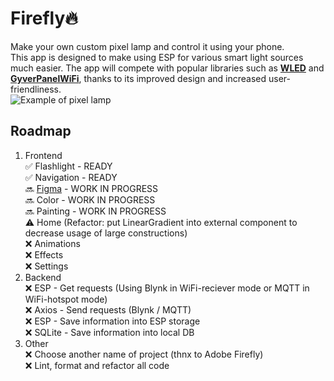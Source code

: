 # Firefly🔥
Make your own custom pixel lamp and control it using your phone.  
This app is designed to make using ESP for various smart light sources much easier. The app will compete with popular libraries such as [**WLED**](https://kno.wled.ge/) and [**GyverPanelWiFi**](https://github.com/vvip-68/GyverPanelWiFi), thanks to its improved design and increased user-friendliness.  
![Example of pixel lamp](https://core-electronics.com.au/media/wysiwyg/tutorials/Tim/wled-grid-control/Some_Pixel_Artttt.jpg)

## Roadmap
1. Frontend  
✅ Flashlight - READY  
✅ Navigation - READY  
🔜 [Figma](https://www.figma.com/file/i0YAuZOT3B7cYONFZ0z3I2/FireFly?type=design&node-id=113-2&t=xUX1EuH0VSE2slsE-0) - WORK IN PROGRESS  
🔜 Color - WORK IN PROGRESS  
🔜 Painting - WORK IN PROGRESS  
⚠ Home (Refactor: put LinearGradient into external component to decrease usage of large constructions)   
❌ Animations  
❌ Effects   
❌ Settings   
2. Backend  
❌ ESP - Get requests (Using Blynk in WiFi-reciever mode or MQTT in WiFi-hotspot mode)  
❌ Axios - Send requests (Blynk / MQTT)  
❌ ESP - Save information into ESP storage  
❌ SQLite - Save information into local DB  
3. Other  
❌ Choose another name of project (thnx to Adobe Firefly)  
❌ Lint, format and refactor all code  
